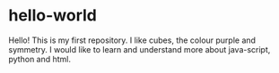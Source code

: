 # hello-world

Hello!
This is my first repository.
I like cubes, the colour purple and symmetry.
I would like to learn and understand more about java-script, python and html.
